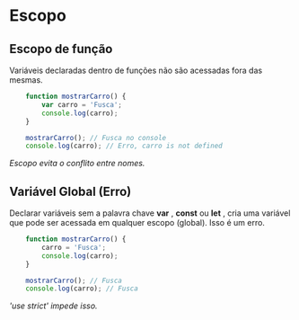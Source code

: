 # Escopo

## Escopo de função

Variáveis declaradas dentro de funções não são acessadas fora
das mesmas.

```js
    function mostrarCarro() {
        var carro = 'Fusca';
        console.log(carro);
    }

    mostrarCarro(); // Fusca no console
    console.log(carro); // Erro, carro is not defined
```

*Escopo evita o conflito entre*
*nomes.*

## Variável Global (Erro)

Declarar variáveis sem a palavra chave **var** , **const** ou **let** , cria
uma variável que pode ser acessada em qualquer escopo (global).
Isso é um erro.

```js
    function mostrarCarro() {
        carro = 'Fusca';
        console.log(carro);
    }

    mostrarCarro(); // Fusca
    console.log(carro); // Fusca
```

*'use strict' impede isso.*